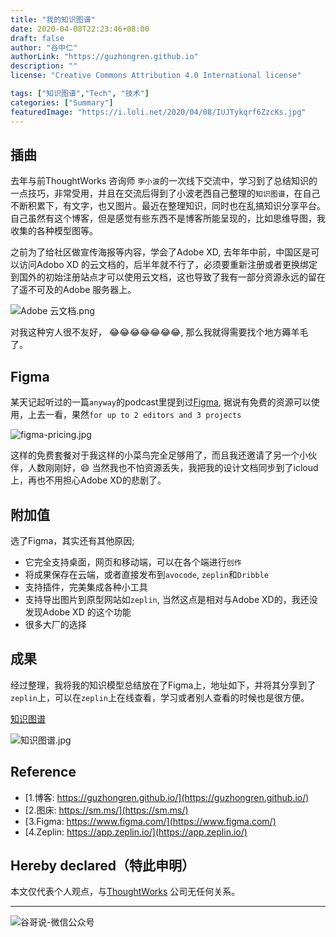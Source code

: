 ```yaml
---
title: "我的知识图谱"
date: 2020-04-08T22:23:46+08:00
draft: false
author: "谷中仁"
authorLink: "https://guzhongren.github.io"
description: ""
license: "Creative Commons Attribution 4.0 International license"

tags: ["知识图谱","Tech", "技术"]
categories: ["Summary"]
featuredImage: "https://i.loli.net/2020/04/08/IUJTykqrf6ZzcKs.jpg"
---
```


## 插曲

去年与前ThoughtWorks 咨询师 `李小波`的一次线下交流中，学习到了总结知识的一点技巧，非常受用，并且在交流后得到了小波老西自己整理的`知识图谱`，在自己不断积累下，有文字，也又图片。最近在整理知识，同时也在乱搞知识分享平台。自己虽然有这个博客，但是感觉有些东西不是博客所能呈现的，比如思维导图，我收集的各种模型图等。

之前为了给社区做宣传海报等内容，学会了Adobe XD, 去年年中前，中国区是可以访问Adobo XD 的云文档的，后半年就不行了，必须要重新注册或者更换绑定到国外的初始注册站点才可以使用云文档，这也导致了我有一部分资源永远的留在了遥不可及的Adobe 服务器上。

![Adobe 云文档.png](https://i.loli.net/2020/04/08/akDEgVPBX4jzhQR.jpg)

对我这种穷人很不友好， 😂😂😂😂😂😂😂, 那么我就得需要找个地方薅羊毛了。

## Figma

某天记起听过的一篇`anyway`的podcast里提到过[Figma](https://www.figma.com/), 据说有免费的资源可以使用，上去一看，果然`for up to 2 editors and 3 projects`

![figma-pricing.jpg](https://i.loli.net/2020/04/08/reLFAUKDqpwoMNs.jpg)

这样的免费套餐对于我这样的小菜鸟完全足够用了，而且我还邀请了另一个小伙伴，人数刚刚好，😄 当然我也不怕资源丢失，我把我的设计文档同步到了icloud上，再也不用担心Adobe XD的悲剧了。


## 附加值

选了Figma，其实还有其他原因;
* 它完全支持桌面，网页和移动端，可以在各个端进行`创作`
* 将成果保存在云端，或者直接发布到`avocode`, `zeplin`和`Dribble`
* 支持插件，完美集成各种小工具
* 支持导出图片到原型网站如`zeplin`, 当然这点是相对与Adobe XD的，我还没发现Adobe XD 的这个功能
* 很多大厂的选择

## 成果

经过整理，我将我的知识模型总结放在了Figma上，地址如下，并将其分享到了`zeplin`上，可以在`zeplin`上在线查看，学习或者别人查看的时候也是很方便。

[知识图谱](https://scene.zeplin.io/project/5e8b429f7e331bb99bd3b62d)

![知识图谱.jpg](https://i.loli.net/2020/04/08/IUJTykqrf6ZzcKs.jpg)



## Reference

* [1.博客: https://guzhongren.github.io/](https://guzhongren.github.io/)
* [2.图床: https://sm.ms/](https://sm.ms/)
* [3.Figma: https://www.figma.com/](https://www.figma.com/)
* [4.Zeplin: https://app.zeplin.io/](https://app.zeplin.io/)

## Hereby declared（特此申明）

本文仅代表个人观点，与[ThoughtWorks](https://www.thoughtworks.com/) 公司无任何关系。

----
![谷哥说-微信公众号](https://ftp.bmp.ovh/imgs/2020/02/b7282c60d4d581ad.png)
